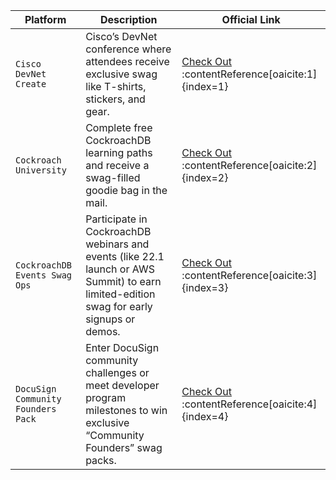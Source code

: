| **Platform**                | **Description**                                                                                          | **Official Link**                                                               |
|-----------------------------|----------------------------------------------------------------------------------------------------------|----------------------------------------------------------------------------------|
| `Cisco DevNet Create`       | Cisco’s DevNet conference where attendees receive exclusive swag like T-shirts, stickers, and gear.      | [Check Out](https://developer.cisco.com/devnetcreate/) :contentReference[oaicite:1]{index=1}         |
| `Cockroach University`      | Complete free CockroachDB learning paths and receive a swag-filled goodie bag in the mail.              | [Check Out](https://www.cockroachlabs.com/blog/do-good-with-us/) :contentReference[oaicite:2]{index=2} |
| `CockroachDB Events Swag Ops` | Participate in CockroachDB webinars and events (like 22.1 launch or AWS Summit) to earn limited-edition swag for early signups or demos. | [Check Out](https://www.cockroachlabs.com/cockroachdb-22-1-launch/) :contentReference[oaicite:3]{index=3} |
| `DocuSign Community Founders Pack` | Enter DocuSign community challenges or meet developer program milestones to win exclusive “Community Founders” swag packs. | [Check Out](https://community.docusign.com/community-announcements-5/enter-to-win-a-docusign-community-founders-swag-pack-3611) :contentReference[oaicite:4]{index=4} |

